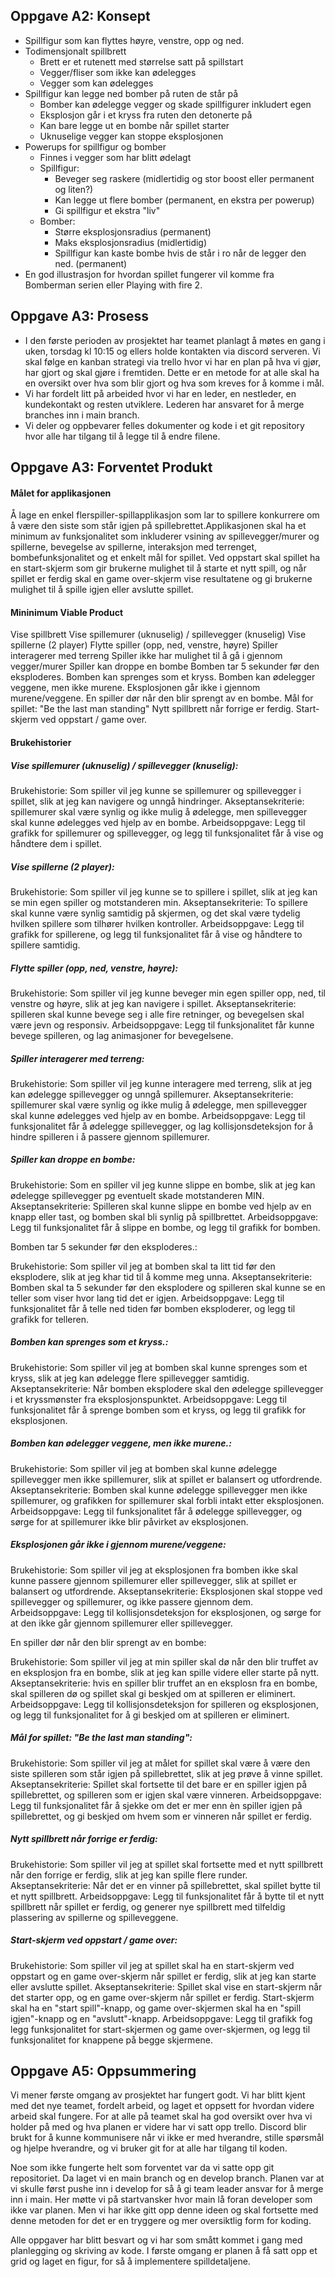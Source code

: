 ## Oppgave A2: Konsept
* Spillfigur som kan flyttes høyre, venstre, opp og ned.
* Todimensjonalt spillbrett
    * Brett er et rutenett med størrelse satt på spillstart
    * Vegger/fliser som ikke kan ødelegges
    * Vegger som kan ødelegges
* Spillfigur kan legge ned bomber på ruten de står på
    * Bomber kan ødelegge vegger og skade spillfigurer inkludert egen
    * Eksplosjon går i et kryss fra ruten den detonerte på
    * Kan bare legge ut en bombe når spillet starter
    * Uknuselige vegger kan stoppe eksplosjonen
* Powerups for spillfigur og bomber
    * Finnes i vegger som har blitt ødelagt
    * Spillfigur:
        * Beveger seg raskere (midlertidig og stor boost eller permanent og liten?)
        * Kan legge ut flere bomber (permanent, en ekstra per powerup)
        * Gi spillfigur et ekstra "liv"
    * Bomber:
        * Større eksplosjonsradius (permanent)
        * Maks eksplosjonsradius (midlertidig)
        * Spillfigur kan kaste bombe hvis de står i ro når de legger den ned. (permanent)
* En god illustrasjon for hvordan spillet fungerer vil komme fra Bomberman serien eller Playing with fire 2.



## Oppgave A3: Prosess
* I den første perioden av prosjektet har teamet planlagt å møtes en gang i uken, torsdag kl 10:15 og ellers  holde kontakten via discord serveren. Vi skal følge en kanban strategi via trello hvor vi har en plan på hva vi gjør, har gjort og skal gjøre i fremtiden. Dette er en metode for at alle skal ha en oversikt over hva som blir gjort og hva som kreves for å komme i mål.
* Vi har fordelt litt på arbeided hvor vi har en leder, en nestleder, en kundekontakt og resten utviklere. Lederen har ansvaret for å merge branches inn i main branch.
* Vi deler og oppbevarer felles dokumenter og kode i et git repository hvor alle har tilgang til å legge til å endre filene.

## Oppgave A3: Forventet Produkt

#### Målet for applikasjonen
Å lage en enkel flerspiller-spillapplikasjon som lar to spillere konkurrere om å være den siste som står igjen på spillebrettet.Applikasjonen skal ha et minimum av funksjonalitet som inkluderer vsining av spillevegger/murer og spillerne, bevegelse av spillerne, interaksjon med terrenget, bombefunksjonalitet og et enkelt mål for spillet. Ved oppstart skal spillet ha en start-skjerm som gir brukerne mulighet til å starte et nytt spill, og når  spillet er ferdig skal en game over-skjerm vise resultatene og gi brukerne mulighet  til å spille igjen eller avslutte spillet.

#### Mininimum Viable Product

Vise spillbrett
Vise spillemurer (uknuselig) / spillevegger (knuselig)
Vise spillerne (2 player)
Flytte spiller (opp, ned, venstre, høyre)
Spiller interagerer med terreng
Spiller ikke har mulighet til å gå i gjennom vegger/murer
Spiller kan droppe en bombe
Bomben tar 5 sekunder før den eksploderes.
Bomben kan sprenges som et kryss.
Bomben kan ødelegger veggene, men ikke murene.
Eksplosjonen går ikke i gjennom murene/veggene.
En spiller dør når den blir sprengt av en bombe.
Mål for spillet: "Be the last man standing"
Nytt spillbrett når forrige er ferdig.
Start-skjerm ved oppstart / game over.

#### Brukehistorier

##### Vise spillemurer (uknuselig) / spillevegger (knuselig):

Brukehistorie: Som spiller vil jeg kunne se spillemurer og spillevegger i spillet, slik at jeg kan  navigere og unngå hindringer.
Akseptansekriterie: spillemurer skal være synlig og ikke mulig å ødelegge, men spillevegger skal kunne ødelegges ved hjelp av en bombe.
Arbeidsoppgave: Legg til grafikk for spillemurer og spillevegger, og legg til funksjonalitet får å vise og håndtere dem i spillet.

##### Vise spillerne (2 player):

Brukehistorie: Som spiller vil jeg kunne se to spillere i spillet, slik at jeg kan  se min egen spiller og motstanderen min.
Akseptansekriterie: To spillere skal kunne være synlig samtidig på skjermen, og det skal være tydelig hvilken spillere som tilhører hvilken kontroller.
Arbeidsoppgave: Legg til grafikk for spillerene, og legg til funksjonalitet får å vise og håndtere to spillere samtidig.

##### Flytte spiller (opp, ned, venstre, høyre):

Brukehistorie: Som spiller vil jeg kunne beveger min egen spiller opp, ned, til venstre og høyre, slik at jeg kan navigere i spillet.
Akseptansekriterie: spilleren skal kunne bevege seg i alle fire retninger, og bevegelsen skal være jevn og responsiv.
Arbeidsoppgave: Legg til funksjonalitet får kunne bevege spilleren, og lag animasjoner for bevegelsene.

##### Spiller interagerer med terreng:

Brukehistorie: Som spiller vil jeg kunne interagere med terreng, slik at jeg kan ødelegge spillevegger og unngå spillemurer.
Akseptansekriterie: spillemurer skal være synlig og ikke mulig å ødelegge, men spillevegger skal kunne ødelegges ved hjelp av en bombe.
Arbeidsoppgave: Legg til funksjonalitet får å ødelegge spillevegger, og lag kollisjonsdeteksjon for å hindre spilleren i å passere gjennom spillemurer.

##### Spiller kan droppe en bombe:

Brukehistorie: Som en spiller vil jeg kunne slippe en bombe, slik at jeg kan ødelegge spillevegger pg eventuelt skade motstanderen MIN.
Akseptansekriterie: Spilleren skal kunne slippe en bombe ved hjelp av en knapp eller tast, og bomben skal bli synlig på spillbrettet.
Arbeidsoppgave: Legg til funksjonalitet får å slippe en bombe, og legg til grafikk for bomben.

Bomben tar 5 sekunder før den eksploderes.:

Brukehistorie: Som spiller vil jeg at bomben skal ta litt tid før den eksplodere, slik at jeg khar tid til å komme meg unna.
Akseptansekriterie: Bomben skal ta 5 sekunder før den eksplodere og spilleren skal kunne se en teller som viser hvor lang tid det er igjen.
Arbeidsoppgave: Legg til funksjonalitet får å telle ned tiden før bomben eksploderer, og legg til grafikk for telleren.

##### Bomben kan sprenges som et kryss.:

Brukehistorie: Som spiller vil jeg at bomben skal kunne sprenges som et kryss, slik at jeg kan  ødelegge flere spillevegger samtidig.
Akseptansekriterie: Når bomben eksplodere skal den ødelegge spillevegger i et kryssmønster fra eksplosjonspunktet.
Arbeidsoppgave: Legg til funksjonalitet får å sprenge bomben som et kryss, og legg til grafikk for eksplosjonen.

##### Bomben kan ødelegger veggene, men ikke murene.:

Brukehistorie: Som spiller vil jeg at bomben skal kunne ødelegge spillevegger men ikke spillemurer, slik at spillet er balansert og utfordrende.
Akseptansekriterie: Bomben skal kunne ødelegge spillevegger men ikke spillemurer, og grafikken for spillemurer skal forbli intakt etter eksplosjonen.
Arbeidsoppgave: Legg til funksjonalitet får å ødelegge spillevegger, og sørge for at spillemurer ikke blir påvirket av eksplosjonen.

##### Eksplosjonen går ikke i gjennom murene/veggene:

Brukehistorie: Som spiller vil jeg at eksplosjonen fra bomben ikke skal kunne passere gjennom spillemurer eller spillevegger, slik at spillet er balansert og utfordrende.
Akseptansekriterie: Eksplosjonen skal stoppe ved spillevegger og spillemurer, og ikke passere gjennom dem.
Arbeidsoppgave: Legg til kollisjonsdeteksjon for eksplosjonen, og sørge for at den ikke går gjennom spillemurer eller spillevegger.

En spiller dør når den blir sprengt av en bombe:

Brukehistorie: Som spiller vil jeg at min spiller skal dø når den blir truffet av en eksplosjon fra en bombe, slik at jeg kan spille videre eller starte på nytt.
Akseptansekriterie: hvis en spiller blir truffet an en eksplosn fra en bombe, skal spilleren dø og spillet skal gi beskjed om at spilleren er eliminert.
Arbeidsoppgave: Legg til kollisjonsdeteksjon for spilleren og eksplosjonen, og legg til funksjonalitet for å gi beskjed om at spilleren er eliminert.

##### Mål for spillet: "Be the last man standing":

Brukehistorie: Som spiller vil jeg at målet for spillet skal være å være den siste spilleren som står igjen på spillebrettet, slik at jeg prøve å vinne spillet.
Akseptansekriterie: Spillet skal fortsette til det bare er en spiller igjen på spillebrettet, og spilleren som er igjen skal være vinneren.
Arbeidsoppgave: Legg til funksjonalitet får å sjekke om det er mer enn èn spiller igjen på spillebrettet, og gi beskjed om hvem som er vinneren når spillet er ferdig.

##### Nytt spillbrett når forrige er ferdig:

Brukehistorie: Som spiller vil jeg at spillet skal fortsette med et nytt spillbrett når den forrige er ferdig, slik at jeg kan spille flere runder.
Akseptansekriterie: Når det er en vinner på spillebrettet, skal spillet bytte til et nytt spillbrett.
Arbeidsoppgave: Legg til funksjonalitet får å bytte til et nytt spillbrett når spillet er ferdig, og generer nye spillbrett med tilfeldig plassering av spillerne og spilleveggene.

##### Start-skjerm ved oppstart / game over:

Brukehistorie: Som spiller vil jeg at spillet skal ha en start-skjerm ved oppstart og en game over-skjerm når spillet er ferdig, slik at jeg kan starte eller avslutte spillet.
Akseptansekriterie: Spillet skal vise en start-skjerm når det starter opp, og en game over-skjerm når spillet er ferdig. Start-skjerm skal ha en "start spill"-knapp, og game over-skjermen skal ha en "spill igjen"-knapp og en "avslutt"-knapp.
Arbeidsoppgave: Legg til grafikk fog legg funksjonalitet for start-skjermen og game over-skjermen, og legg til funksjonalitet for knappene på begge skjermene.

## Oppgave A5: Oppsummering

Vi mener første omgang av prosjektet har fungert godt. Vi har blitt kjent med det nye teamet, fordelt arbeid, og laget et oppsett for hvordan videre arbeid skal fungere. For at alle på teamet skal ha god oversikt over hva vi holder på med og hva planen er videre har vi satt opp trello. Discord blir brukt for å kunne kommunisere når vi ikke er med hverandre, stille spørsmål og hjelpe hverandre, og vi bruker git for at alle har tilgang til koden.

Noe som ikke fungerte helt som forventet var da vi satte opp git repositoriet. Da laget vi en main branch og en develop branch. Planen var at vi skulle først pushe inn i develop for så å gi team leader ansvar for å merge inn i main. Her møtte vi på startvansker hvor main lå foran developer som ikke var planen. Men vi har ikke gitt opp denne ideen og skal fortsette med denne metoden for det er en tryggere og mer oversiktlig form for koding.

Alle oppgaver har blitt besvart og vi har som smått kommet i gang med planlegging og skriving av kode. I første omgang er planen å få satt opp et grid og laget en figur, for så å implementere spilldetaljene.

